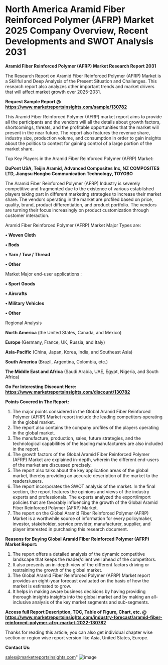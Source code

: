 # North America Aramid Fiber Reinforced Polymer (AFRP) Market 2025 Company Overview, Recent Developments and SWOT Analysis 2031

<strong>Aramid Fiber Reinforced Polymer (AFRP) Market Research Report 2031</strong>

The Research Report on Aramid Fiber Reinforced Polymer (AFRP) Market is a Skillful and Deep Analysis of the Present Situation and Challenges. This research report also analyzes other important trends and market drivers that will affect market growth over 2025-2031.

<strong>Request Sample Report @ <a href=https://www.marketreportsinsights.com/sample/130782>https://www.marketreportsinsights.com/sample/130782</a></strong>

This Aramid Fiber Reinforced Polymer (AFRP) market report aims to provide all the participants and the vendors will all the details about growth factors, shortcomings, threats, and the profitable opportunities that the market will present in the near future. The report also features the revenue share, industry size, production volume, and consumption in order to gain insights about the politics to contest for gaining control of a large portion of the market share.

Top Key Players in the Aramid Fiber Reinforced Polymer (AFRP) Market:

<strong>DuPont USA, Teijin Aramid, Advanced Composites Inc, NZ COMPOSITES LTD, Jiangsu Hongbo Communication Technology, TOYOBO</strong>

The Aramid Fiber Reinforced Polymer (AFRP) Industry is severely competitive and fragmented due to the existence of various established players taking part in different marketing strategies to increase their market share. The vendors operating in the market are profiled based on price, quality, brand, product differentiation, and product portfolio. The vendors are turning their focus increasingly on product customization through customer interaction.

Aramid Fiber Reinforced Polymer (AFRP) Market Major Types are:

<strong>• Woven Cloth

• Rods

• Yarn / Tow / Thread

• Other</strong>

Market Major end-user applications :

<strong>• Sport Goods

• Aircrafts

• Military Vehicles

• Other</strong>

Regional Analysis

</u><strong><b>North America</b></strong> (the United States, Canada, and Mexico)

<strong><b>Europe </b></strong>(Germany, France, UK, Russia, and Italy)

<strong><b>Asia-Pacific</b></strong> (China, Japan, Korea, India, and Southeast Asia)

<strong><b>South America</b></strong> (Brazil, Argentina, Colombia, etc.)

<strong><b>The Middle East and Africa</b></strong> (Saudi Arabia, UAE, Egypt, Nigeria, and South Africa)

<strong>Go For Interesting Discount Here: <a href=https://www.marketreportsinsights.com/discount/130782>https://www.marketreportsinsights.com/discount/130782</a></strong>

<strong>Points Covered in The Report:</strong>
<ol>
  <li>The major points considered in the Global Aramid Fiber Reinforced Polymer (AFRP) Market report include the leading competitors operating in the global market.</li>
  <li>The report also contains the company profiles of the players operating in the global market.</li>
  <li>The manufacture, production, sales, future strategies, and the technological capabilities of the leading manufacturers are also included in the report.</li>
  <li>The growth factors of the Global Aramid Fiber Reinforced Polymer (AFRP) Market are explained in-depth, wherein the different end-users of the market are discussed precisely.</li>
  <li>The report also talks about the key application areas of the global market, thereby providing an accurate description of the market to the readers/users.</li>
  <li>The report incorporates the SWOT analysis of the market. In the final section, the report features the opinions and views of the industry experts and professionals. The experts analyzed the export/import policies that are favorably influencing the growth of the Global Aramid Fiber Reinforced Polymer (AFRP) Market.</li>
  <li>The report on the Global Aramid Fiber Reinforced Polymer (AFRP) Market is a worthwhile source of information for every policymaker, investor, stakeholder, service provider, manufacturer, supplier, and player interested in purchasing this research document.</li>
</ol>
<strong>Reasons for Buying Global Aramid Fiber Reinforced Polymer (AFRP) Market Report:</strong>

<ol>
  <li>The report offers a detailed analysis of the dynamic competitive landscape that keeps the reader/client well ahead of the competitors.</li>
  <li>It also presents an in-depth view of the different factors driving or restraining the growth of the global market.</li>
  <li>The Global Aramid Fiber Reinforced Polymer (AFRP) Market report provides an eight-year forecast evaluated on the basis of how the market is estimated to grow.</li>
  <li>It helps in making aware business decisions by having providing thorough insights insights into the global market and by making an all-inclusive analysis of the key market segments and sub-segments.</li>
</ol>
<strong>Access full Report Description, TOC, Table of Figure, Chart, etc. @ <a href=https://www.marketreportsinsights.com/industry-forecast/aramid-fiber-reinforced-polymer-afrp-market-2022-130782>https://www.marketreportsinsights.com/industry-forecast/aramid-fiber-reinforced-polymer-afrp-market-2022-130782</a></strong>


Thanks for reading this article; you can also get individual chapter wise section or region wise report version like Asia, United States, Europe.

<strong>Contact Us:</strong>

sales@marketreportsinsights.com"
![image](https://github.com/user-attachments/assets/3f86e5f7-8752-464b-bea0-b6bddfaef01a)
